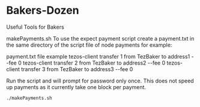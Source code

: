 # Bakers-Dozen
Useful Tools for Bakers

makePayments.sh
To use the expect payment script create a payment.txt in the same directory of the script file of node payments for example:

payment.txt file example
tezos-client transfer 1 from TezBaker to address1 --fee 0
tezos-client transfer 2 from TezBaker to address2 --fee 0
tezos-client transfer 3 from TezBaker to address3 --fee 0


Run the script and will prompt for password only once. This does not speed up payments as it currently take one block per payment.
```
./makePayments.sh
```
